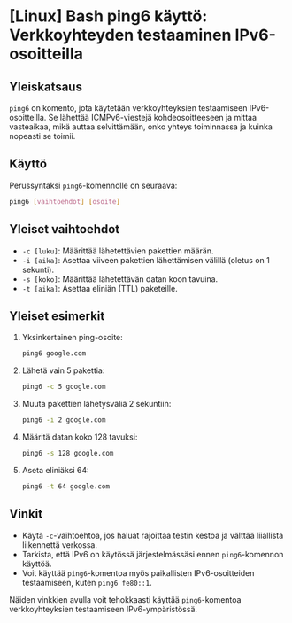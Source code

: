 # [Linux] Bash ping6 käyttö: Verkkoyhteyden testaaminen IPv6-osoitteilla

## Yleiskatsaus
`ping6` on komento, jota käytetään verkkoyhteyksien testaamiseen IPv6-osoitteilla. Se lähettää ICMPv6-viestejä kohdeosoitteeseen ja mittaa vasteaikaa, mikä auttaa selvittämään, onko yhteys toiminnassa ja kuinka nopeasti se toimii.

## Käyttö
Perussyntaksi `ping6`-komennolle on seuraava:

```bash
ping6 [vaihtoehdot] [osoite]
```

## Yleiset vaihtoehdot
- `-c [luku]`: Määrittää lähetettävien pakettien määrän.
- `-i [aika]`: Asettaa viiveen pakettien lähettämisen välillä (oletus on 1 sekunti).
- `-s [koko]`: Määrittää lähetettävän datan koon tavuina.
- `-t [aika]`: Asettaa eliniän (TTL) paketeille.

## Yleiset esimerkit
1. Yksinkertainen ping-osoite:
   ```bash
   ping6 google.com
   ```

2. Lähetä vain 5 pakettia:
   ```bash
   ping6 -c 5 google.com
   ```

3. Muuta pakettien lähetysväliä 2 sekuntiin:
   ```bash
   ping6 -i 2 google.com
   ```

4. Määritä datan koko 128 tavuksi:
   ```bash
   ping6 -s 128 google.com
   ```

5. Aseta eliniäksi 64:
   ```bash
   ping6 -t 64 google.com
   ```

## Vinkit
- Käytä `-c`-vaihtoehtoa, jos haluat rajoittaa testin kestoa ja välttää liiallista liikennettä verkossa.
- Tarkista, että IPv6 on käytössä järjestelmässäsi ennen `ping6`-komennon käyttöä.
- Voit käyttää `ping6`-komentoa myös paikallisten IPv6-osoitteiden testaamiseen, kuten `ping6 fe80::1`.

Näiden vinkkien avulla voit tehokkaasti käyttää `ping6`-komentoa verkkoyhteyksien testaamiseen IPv6-ympäristössä.